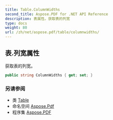 ```yaml
---
title: Table.ColumnWidths
second_title: Aspose.PDF for .NET API Reference
description: 表属性。获取表的列宽
type: docs
weight: 80
url: /zh/net/aspose.pdf/table/columnwidths/
---
```

## 表.列宽属性

获取表的列宽。

```csharp
public string ColumnWidths { get; set; }
```

### 另请参阅

* 类 [Table](../)
* 命名空间 [Aspose.Pdf](../../../aspose.pdf/)
* 程序集 [Aspose.PDF](../../../)